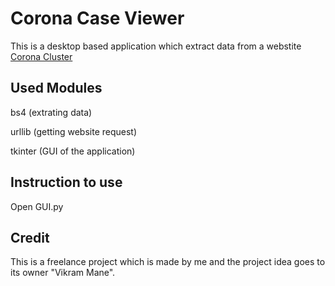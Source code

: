 # Corona Case Viewer
This is a desktop based application which extract data from a webstite <a href='https://coronaclusters.in/'>Corona Cluster</a>

## Used Modules

bs4 (extrating data)

urllib (getting website request)

tkinter (GUI of the application)

## Instruction to use

Open GUI.py 

## Credit 

This is a freelance project which is made by me and the project idea goes to its owner "Vikram Mane".
